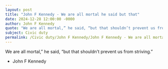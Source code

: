 ```yaml
---
layout: post
title: "John F Kennedy - We are all mortal he said but that"
date: 2024-12-28 12:00:00 -0000
author: John F Kennedy
quote: "We are all mortal,” he said, “but that shouldn’t prevent us from striving.”"
subject: Civic duty
permalink: /Civic duty/John F Kennedy/John F Kennedy - We are all mortal he said but that
---
```


We are all mortal,” he said, “but that shouldn’t prevent us from striving.”

- John F Kennedy
